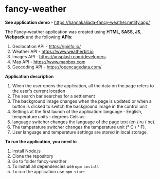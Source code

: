 # fancy-weather
**See application demo** - https://hannakaliada-fancy-weather.netlify.app/

The Fancy-weather application was created using **HTML, SASS, JS, Webpack** and the following **APIs**: 
1. Geolocation API - https://ipinfo.io/
2. Weather API - https://www.weatherbit.io
3. Images API - https://unsplash.com/developers
4. Map API - https://www.mapbox.com
5. Geocoding API - https://opencagedata.com/

**Application description**
1. When the user opens the application, all the data on the page refers to the user's current location
2. The search bar searches for a settlement
3. The background image changes when the page is updated or when a button is clicked to switch the background image in the control unit
4. Settings at the first launch of the application: language - English, temperature units - degrees Celsius:
5. language switcher changes the language of the page text (en / ru / be).
6. The temperature switcher changes the temperature unit (° C / ° F).
7. User language and temperature settings are stored in local storage.

**To run the application, you need to**
1. Install Node.js
2. Clone the repository
3. Go to folder fancy-weather
4. To install all dependencies use `npm install`
5. To run the application use `npm start`
